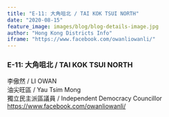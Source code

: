 ```yaml
---
title: "E-11: 大角咀北 / TAI KOK TSUI NORTH"
date: "2020-08-15"
feature_image: images/blog/blog-details-image.jpg
author: "Hong Kong Districts Info"
iframe: "https://www.facebook.com/owanliowanli/"
---
```


### E-11: 大角咀北 / TAI KOK TSUI NORTH  
李傲然 / LI OWAN  
油尖旺區 / Yau Tsim Mong  
獨立民主派區議員 / Independent Democracy Councillor  
https://www.facebook.com/owanliowanli/
